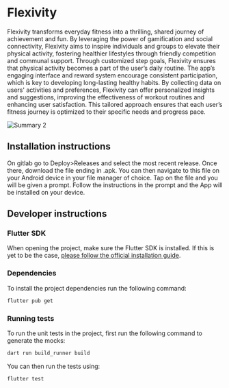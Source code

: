 # Flexivity

Flexivity transforms everyday fitness into a thrilling, shared journey of achievement and fun. By leveraging the power of gamification and social connectivity, Flexivity aims to inspire individuals and groups to elevate their physical activity, fostering healthier lifestyles through friendly competition and communal support.
Through customized step goals, Flexivity ensures that physical activity becomes a part of the user’s daily routine. The app’s engaging interface and reward system encourage consistent participation, which is key to developing long-lasting healthy habits.
By collecting data on users' activities and preferences, Flexivity can offer personalized insights and suggestions, improving the effectiveness of workout routines and enhancing user satisfaction. This tailored approach ensures that each user’s fitness journey is optimized to their specific needs and progress pace.

![Summary 2](https://github.com/BasPater/flexivity/assets/144136215/0c9f8713-02e3-49bf-a4da-55527c943b42)

## Installation instructions
On gitlab go to Deploy>Releases and select the most recent release. Once there, download the file ending in .apk. You can then navigate to this file on your Android device in your file manager of choice. Tap on the file and you will be given a prompt. Follow the instructions in the prompt and the App will be installed on your device.

## Developer instructions
### Flutter SDK
When opening the project, make sure the Flutter SDK is installed. If this is yet to be the case, [please follow the official installation guide](https://docs.flutter.dev/get-started/install).

### Dependencies
To install the project dependencies run the following command:
```bash
flutter pub get
```

### Running tests
To run the unit tests in the project, first run the following command to generate the mocks:
```bash
dart run build_runner build
```

You can then run the tests using:
```
flutter test
```
